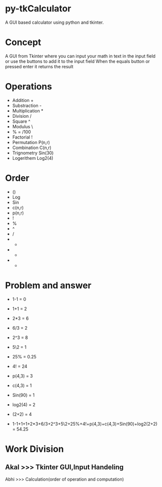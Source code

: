 # py-tkCalculator
A GUI based calculator using python and tkinter.

# Concept
A GUI from Tkinter where you can input your math in text in the input field or use the buttons to add it to the input field When the equals button or pressed enter it returns the result

# Operations
* Addition + 
* Substraction - 
* Multiplication * 
* Division / 
* Square ^ 
* Modulus \ 
* % = /100 
* Factorial ! 
* Permutation P(n,r) 
* Combination C(n,r) 
* Trignometry Sin(30) 
* Logerithem Log2(4)

# Order
* () 
* Log 
* Sin 
* c(n,r) 
* p(n,r) 
* ! 
* %
* ^
*  /
*  *
*  +
* -

# Problem and answer
* 1-1 = 0 
* 1+1 = 2 
* 2*3 = 6 
* 6/3 = 2 
* 2^3 = 8 
* 5\2 = 1 
* 25% = 0.25
* 4! = 24 
* p(4,3) = 3 
* c(4,3) = 1 
* Sin(90) = 1 
* log2(4) = 2 
* (2+2) = 4

* 1-1+1+1+2*3+6/3+2^3+5\2+25%+4!+p(4,3)+c(4,3)+Sin(90)+log2(2+2) = 54.25

# Work Division
Akal >>> Tkinter GUI,Input Handeling 
---
Abhi >>> Calculation(order of operation and computation)
